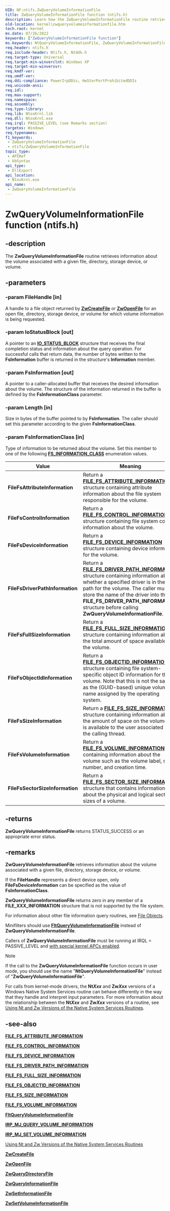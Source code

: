 ```yaml
---
UID: NF:ntifs.ZwQueryVolumeInformationFile
title: ZwQueryVolumeInformationFile function (ntifs.h)
description: Learn how the ZwQueryVolumeInformationFile routine retrieves information about the volume associated with a given file, directory, storage device, or volume.
old-location: kernel\zwqueryvolumeinformationfile.htm
tech.root: kernel
ms.date: 07/26/2022
keywords: ["ZwQueryVolumeInformationFile function"]
ms.keywords: NtQueryVolumeInformationFile, ZwQueryVolumeInformationFile, ZwQueryVolumeInformationFile routine [Kernel-Mode Driver Architecture], k111_1ca2c72d-6eb1-4bfa-a1f9-06cc26643662.xml, kernel.zwqueryvolumeinformationfile, ntifs/NtQueryVolumeInformationFile, ntifs/ZwQueryVolumeInformationFile
req.header: ntifs.h
req.include-header: Ntifs.h, Ntddk.h
req.target-type: Universal
req.target-min-winverclnt: Windows XP
req.target-min-winversvr: 
req.kmdf-ver: 
req.umdf-ver: 
req.ddi-compliance: PowerIrpDDis, HwStorPortProhibitedDDIs
req.unicode-ansi: 
req.idl: 
req.max-support: 
req.namespace: 
req.assembly: 
req.type-library: 
req.lib: NtosKrnl.lib
req.dll: NtosKrnl.exe
req.irql: PASSIVE_LEVEL (see Remarks section)
targetos: Windows
req.typenames: 
f1_keywords:
 - ZwQueryVolumeInformationFile
 - ntifs/ZwQueryVolumeInformationFile
topic_type:
 - APIRef
 - kbSyntax
api_type:
 - DllExport
api_location:
 - NtosKrnl.exe
api_name:
 - ZwQueryVolumeInformationFile
---
```


# ZwQueryVolumeInformationFile function (ntifs.h)

## -description

The **ZwQueryVolumeInformationFile** routine retrieves information about the volume associated with a given file, directory, storage device, or volume.

## -parameters

### -param FileHandle [in]

A handle to a file object returned by [**ZwCreateFile**](../wdm/nf-wdm-zwcreatefile.md) or [**ZwOpenFile**](../wdm/nf-wdm-zwopenfile.md) for an open file, directory, storage device, or volume for which volume information is being requested.

### -param IoStatusBlock [out]

A pointer to an [**IO_STATUS_BLOCK**](/windows-hardware/drivers/ddi/wdm/ns-wdm-_io_status_block) structure that receives the final completion status and information about the query operation. For successful calls that return data, the number of bytes written to the **FsInformation** buffer is returned in the structure's **Information** member.

### -param FsInformation [out]

A pointer to a caller-allocated buffer that receives the desired information about the volume. The structure of the information returned in the buffer is defined by the **FsInformationClass** parameter.

### -param Length [in]

Size in bytes of the buffer pointed to by **FsInformation**. The caller should set this parameter according to the given **FsInformationClass**.

### -param FsInformationClass [in]

Type of information to be returned about the volume. Set this member to one of the following [**FS_INFORMATION_CLASS**](../wdm/ne-wdm-_fsinfoclass.md) enumeration values.

| Value | Meaning |
| ----- | ------- |
| **FileFsAttributeInformation** | Return a [**FILE_FS_ATTRIBUTE_INFORMATION**](ns-ntifs-_file_fs_attribute_information.md) structure containing attribute information about the file system responsible for the volume. |
| **FileFsControlInformation** | Return a [**FILE_FS_CONTROL_INFORMATION**](ns-ntifs-_file_fs_control_information.md) structure containing file system control information about the volume. |
| **FileFsDeviceInformation** | Return a [**FILE_FS_DEVICE_INFORMATION**](../wdm/ns-wdm-_file_fs_device_information.md) structure containing device information for the volume. |
| **FileFsDriverPathInformation** | Return a [**FILE_FS_DRIVER_PATH_INFORMATION**](ns-ntifs-_file_fs_driver_path_information.md) structure containing information about whether a specified driver is in the I/O path for the volume. The caller must store the name of the driver into the **FILE_FS_DRIVER_PATH_INFORMATION** structure before calling **ZwQueryVolumeInformationFile**. |
| **FileFsFullSizeInformation** | Return a [**FILE_FS_FULL_SIZE_INFORMATION**](../ntddk/ns-ntddk-_file_fs_full_size_information.md) structure containing information about the total amount of space available on the volume. |
| **FileFsObjectIdInformation** | Return a [**FILE_FS_OBJECTID_INFORMATION**](../ntddk/ns-ntddk-_file_fs_objectid_information.md) structure containing file system-specific object ID information for the volume. Note that this is not the same as the (GUID-based) unique volume name assigned by the operating system. |
| **FileFsSizeInformation** | Return a [**FILE_FS_SIZE_INFORMATION**](../ntddk/ns-ntddk-_file_fs_size_information.md) structure containing information about the amount of space on the volume that is available to the user associated with the calling thread. |
| **FileFsVolumeInformation** | Return a [**FILE_FS_VOLUME_INFORMATION**](../ntddk/ns-ntddk-_file_fs_volume_information.md) containing information about the volume such as the volume label, serial number, and creation time. |
| **FileFsSectorSizeInformation** | Return a [**FILE_FS_SECTOR_SIZE_INFORMATION**](../ntddk/ns-ntddk-_file_fs_sector_size_information.md) structure that contains information about the physical and logical sector sizes of a volume. |

## -returns

**ZwQueryVolumeInformationFile** returns STATUS_SUCCESS or an appropriate error status.

## -remarks

**ZwQueryVolumeInformationFile** retrieves information about the volume associated with a given file, directory, storage device, or volume.

If the **FileHandle** represents a direct device open, only **FileFsDeviceInformation** can be specified as the value of **FsInformationClass**.

**ZwQueryVolumeInformationFile** returns zero in any member of a **FILE_**XXX**_INFORMATION** structure that is not supported by the file system.

For information about other file information query routines, see [File Objects](/windows-hardware/drivers/ddi/_kernel/#file-objects).

Minifilters should use [**FltQueryVolumeInformationFile**](../fltkernel/nf-fltkernel-fltqueryvolumeinformationfile.md) instead of **ZwQueryVolumeInformationFile**.

Callers of **ZwQueryVolumeInformationFile** must be running at IRQL = PASSIVE_LEVEL and [with special kernel APCs enabled](/windows-hardware/drivers/kernel/disabling-apcs).

> [!NOTE]
> If the call to the **ZwQueryVolumeInformationFile** function occurs in user mode, you should use the name "**NtQueryVolumeInformationFile**" instead of "**ZwQueryVolumeInformationFile**".

For calls from kernel-mode drivers, the **Nt*Xxx*** and **Zw*Xxx*** versions of a Windows Native System Services routine can behave differently in the way that they handle and interpret input parameters. For more information about the relationship between the **Nt*Xxx*** and **Zw*Xxx*** versions of a routine, see [Using Nt and Zw Versions of the Native System Services Routines](/windows-hardware/drivers/kernel/using-nt-and-zw-versions-of-the-native-system-services-routines).

## -see-also

[**FILE_FS_ATTRIBUTE_INFORMATION**](ns-ntifs-_file_fs_attribute_information.md)

[**FILE_FS_CONTROL_INFORMATION**](ns-ntifs-_file_fs_control_information.md)

[**FILE_FS_DEVICE_INFORMATION**](../wdm/ns-wdm-_file_fs_device_information.md)

[**FILE_FS_DRIVER_PATH_INFORMATION**](ns-ntifs-_file_fs_driver_path_information.md)

[**FILE_FS_FULL_SIZE_INFORMATION**](../ntddk/ns-ntddk-_file_fs_full_size_information.md)

[**FILE_FS_OBJECTID_INFORMATION**](../ntddk/ns-ntddk-_file_fs_objectid_information.md)

[**FILE_FS_SIZE_INFORMATION**](../ntddk/ns-ntddk-_file_fs_size_information.md)

[**FILE_FS_VOLUME_INFORMATION**](../ntddk/ns-ntddk-_file_fs_volume_information.md)

[**FltQueryVolumeInformationFile**](../fltkernel/nf-fltkernel-fltqueryvolumeinformationfile.md)

[**IRP_MJ_QUERY_VOLUME_INFORMATION**](/windows-hardware/drivers/ifs/irp-mj-query-volume-information)

[**IRP_MJ_SET_VOLUME_INFORMATION**](/windows-hardware/drivers/ifs/irp-mj-set-volume-information)

[Using Nt and Zw Versions of the Native System Services Routines](/windows-hardware/drivers/kernel/using-nt-and-zw-versions-of-the-native-system-services-routines)

[**ZwCreateFile**](../wdm/nf-wdm-zwcreatefile.md)

[**ZwOpenFile**](../wdm/nf-wdm-zwopenfile.md)

[**ZwQueryDirectoryFile**](nf-ntifs-zwquerydirectoryfile.md)

[**ZwQueryInformationFile**](../wdm/nf-wdm-zwqueryinformationfile.md)

[**ZwSetInformationFile**](../wdm/nf-wdm-zwsetinformationfile.md)

[**ZwSetVolumeInformationFile**](nf-ntifs-zwsetvolumeinformationfile.md)

